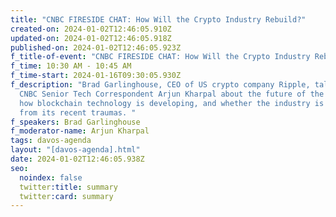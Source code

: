 ```yaml
---
title: "CNBC FIRESIDE CHAT: How Will the Crypto Industry Rebuild?"
created-on: 2024-01-02T12:46:05.910Z
updated-on: 2024-01-02T12:46:05.918Z
published-on: 2024-01-02T12:46:05.923Z
f_title-of-event: "CNBC FIRESIDE CHAT: How Will the Crypto Industry Rebuild?"
f_time: 10:30 AM - 10:45 AM
f_time-start: 2024-01-16T09:30:05.930Z
f_description: "Brad Garlinghouse, CEO of US crypto company Ripple, talks to
  CNBC Senior Tech Correspondent Arjun Kharpal about the future of the business,
  how blockchain technology is developing, and whether the industry is moving on
  from its recent traumas. "
f_speakers: Brad Garlinghouse
f_moderator-name: Arjun Kharpal
tags: davos-agenda
layout: "[davos-agenda].html"
date: 2024-01-02T12:46:05.938Z
seo:
  noindex: false
  twitter:title: summary
  twitter:card: summary
---
```

